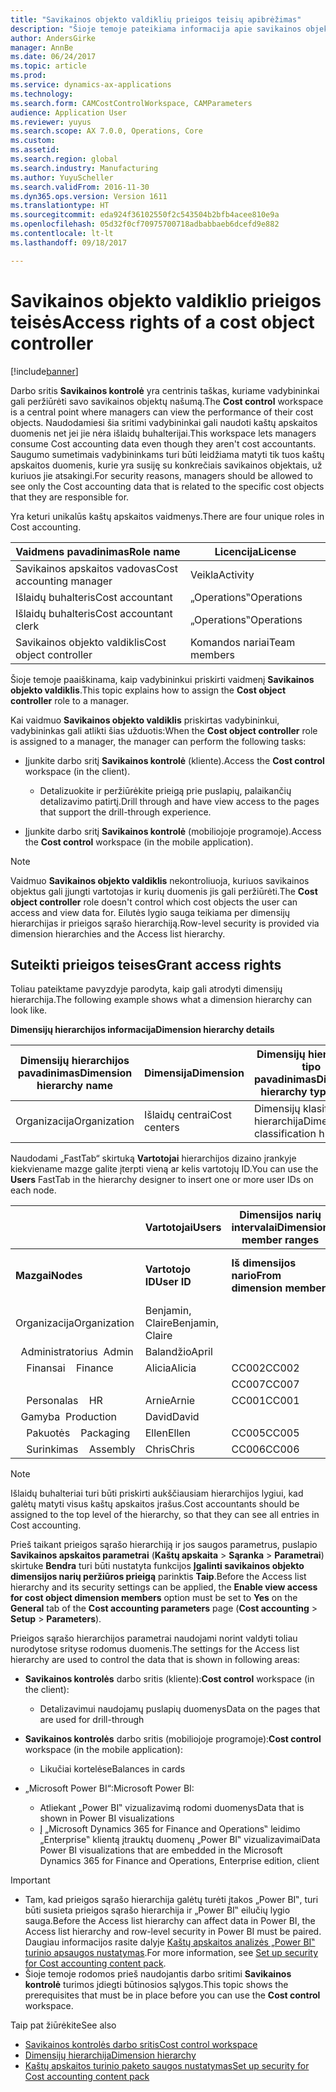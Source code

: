 ```yaml
---
title: "Savikainos objekto valdiklių prieigos teisių apibrėžimas"
description: "Šioje temoje pateikiama informacija apie savikainos objekto valdiklių prieigos teises."
author: AndersGirke
manager: AnnBe
ms.date: 06/24/2017
ms.topic: article
ms.prod: 
ms.service: dynamics-ax-applications
ms.technology: 
ms.search.form: CAMCostControlWorkspace, CAMParameters
audience: Application User
ms.reviewer: yuyus
ms.search.scope: AX 7.0.0, Operations, Core
ms.custom: 
ms.assetid: 
ms.search.region: global
ms.search.industry: Manufacturing
ms.author: YuyuScheller
ms.search.validFrom: 2016-11-30
ms.dyn365.ops.version: Version 1611
ms.translationtype: HT
ms.sourcegitcommit: eda924f36102550f2c543504b2bfb4acee810e9a
ms.openlocfilehash: 05d32f0cf70975700718adbabbaeb6dcefd9e882
ms.contentlocale: lt-lt
ms.lasthandoff: 09/18/2017

---
```


# <a name="access-rights-of-a-cost-object-controller"></a><span data-ttu-id="c39af-103">Savikainos objekto valdiklio prieigos teisės</span><span class="sxs-lookup"><span data-stu-id="c39af-103">Access rights of a cost object controller</span></span>

[!include[banner](../includes/banner.md)]

<span data-ttu-id="c39af-104">Darbo sritis **Savikainos kontrolė** yra centrinis taškas, kuriame vadybininkai gali peržiūrėti savo savikainos objektų našumą.</span><span class="sxs-lookup"><span data-stu-id="c39af-104">The **Cost control** workspace is a central point where managers can view the performance of their cost objects.</span></span> <span data-ttu-id="c39af-105">Naudodamiesi šia sritimi vadybininkai gali naudoti kaštų apskaitos duomenis net jei jie nėra išlaidų buhalterijai.</span><span class="sxs-lookup"><span data-stu-id="c39af-105">This workspace lets managers consume Cost accounting data even though they aren't cost accountants.</span></span> <span data-ttu-id="c39af-106">Saugumo sumetimais vadybininkams turi būti leidžiama matyti tik tuos kaštų apskaitos duomenis, kurie yra susiję su konkrečiais savikainos objektais, už kuriuos jie atsakingi.</span><span class="sxs-lookup"><span data-stu-id="c39af-106">For security reasons, managers should be allowed to see only the Cost accounting data that is related to the specific cost objects that they are responsible for.</span></span>

<span data-ttu-id="c39af-107">Yra keturi unikalūs kaštų apskaitos vaidmenys.</span><span class="sxs-lookup"><span data-stu-id="c39af-107">There are four unique roles in Cost accounting.</span></span>

| <span data-ttu-id="c39af-108">Vaidmens pavadinimas</span><span class="sxs-lookup"><span data-stu-id="c39af-108">Role name</span></span>               | <span data-ttu-id="c39af-109">Licencija</span><span class="sxs-lookup"><span data-stu-id="c39af-109">License</span></span>      |
|-------------------------|--------------|
| <span data-ttu-id="c39af-110">Savikainos apskaitos vadovas</span><span class="sxs-lookup"><span data-stu-id="c39af-110">Cost accounting manager</span></span> | <span data-ttu-id="c39af-111">Veikla</span><span class="sxs-lookup"><span data-stu-id="c39af-111">Activity</span></span>     |
| <span data-ttu-id="c39af-112">Išlaidų buhalteris</span><span class="sxs-lookup"><span data-stu-id="c39af-112">Cost accountant</span></span>         | <span data-ttu-id="c39af-113">„Operations‟</span><span class="sxs-lookup"><span data-stu-id="c39af-113">Operations</span></span>   |
| <span data-ttu-id="c39af-114">Išlaidų buhalteris</span><span class="sxs-lookup"><span data-stu-id="c39af-114">Cost accountant clerk</span></span>   | <span data-ttu-id="c39af-115">„Operations‟</span><span class="sxs-lookup"><span data-stu-id="c39af-115">Operations</span></span>   |
| <span data-ttu-id="c39af-116">Savikainos objekto valdiklis</span><span class="sxs-lookup"><span data-stu-id="c39af-116">Cost object controller</span></span>  | <span data-ttu-id="c39af-117">Komandos nariai</span><span class="sxs-lookup"><span data-stu-id="c39af-117">Team members</span></span> |

<span data-ttu-id="c39af-118">Šioje temoje paaiškinama, kaip vadybininkui priskirti vaidmenį **Savikainos objekto valdiklis**.</span><span class="sxs-lookup"><span data-stu-id="c39af-118">This topic explains how to assign the **Cost object controller** role to a manager.</span></span>

<span data-ttu-id="c39af-119">Kai vaidmuo **Savikainos objekto valdiklis** priskirtas vadybininkui, vadybininkas gali atlikti šias užduotis:</span><span class="sxs-lookup"><span data-stu-id="c39af-119">When the **Cost object controller** role is assigned to a manager, the manager can perform the following tasks:</span></span>

- <span data-ttu-id="c39af-120">Įjunkite darbo sritį **Savikainos kontrolė** (kliente).</span><span class="sxs-lookup"><span data-stu-id="c39af-120">Access the **Cost control** workspace (in the client).</span></span>

    - <span data-ttu-id="c39af-121">Detalizuokite ir peržiūrėkite prieigą prie puslapių, palaikančių detalizavimo patirtį.</span><span class="sxs-lookup"><span data-stu-id="c39af-121">Drill through and have view access to the pages that support the drill-through experience.</span></span>

- <span data-ttu-id="c39af-122">Įjunkite darbo sritį **Savikainos kontrolė** (mobiliojoje programoje).</span><span class="sxs-lookup"><span data-stu-id="c39af-122">Access the **Cost control** workspace (in the mobile application).</span></span>

> [!NOTE]
> <span data-ttu-id="c39af-123">Vaidmuo **Savikainos objekto valdiklis** nekontroliuoja, kuriuos savikainos objektus gali įjungti vartotojas ir kurių duomenis jis gali peržiūrėti.</span><span class="sxs-lookup"><span data-stu-id="c39af-123">The **Cost object controller** role doesn't control which cost objects the user can access and view data for.</span></span> <span data-ttu-id="c39af-124">Eilutės lygio sauga teikiama per dimensijų hierarchijas ir prieigos sąrašo hierarchiją.</span><span class="sxs-lookup"><span data-stu-id="c39af-124">Row-level security is provided via dimension hierarchies and the Access list hierarchy.</span></span>

## <a name="grant-access-rights"></a><span data-ttu-id="c39af-125">Suteikti prieigos teises</span><span class="sxs-lookup"><span data-stu-id="c39af-125">Grant access rights</span></span>
<span data-ttu-id="c39af-126">Toliau pateiktame pavyzdyje parodyta, kaip gali atrodyti dimensijų hierarchija.</span><span class="sxs-lookup"><span data-stu-id="c39af-126">The following example shows what a dimension hierarchy can look like.</span></span>

<span data-ttu-id="c39af-127">**Dimensijų hierarchijos informacija**</span><span class="sxs-lookup"><span data-stu-id="c39af-127">**Dimension hierarchy details**</span></span>

| <span data-ttu-id="c39af-128">Dimensijų hierarchijos pavadinimas</span><span class="sxs-lookup"><span data-stu-id="c39af-128">Dimension hierarchy name</span></span> | <span data-ttu-id="c39af-129">Dimensija</span><span class="sxs-lookup"><span data-stu-id="c39af-129">Dimension</span></span>    | <span data-ttu-id="c39af-130">Dimensijų hierarchijos tipo pavadinimas</span><span class="sxs-lookup"><span data-stu-id="c39af-130">Dimension hierarchy type name</span></span>      | <span data-ttu-id="c39af-131">Prieigos sąrašo hierarchija</span><span class="sxs-lookup"><span data-stu-id="c39af-131">Access list hierarchy</span></span> |
|--------------------------|--------------|------------------------------------|-----------------------|
| <span data-ttu-id="c39af-132">Organizacija</span><span class="sxs-lookup"><span data-stu-id="c39af-132">Organization</span></span>             | <span data-ttu-id="c39af-133">Išlaidų centrai</span><span class="sxs-lookup"><span data-stu-id="c39af-133">Cost centers</span></span> | <span data-ttu-id="c39af-134">Dimensijų klasifikavimo hierarchija</span><span class="sxs-lookup"><span data-stu-id="c39af-134">Dimension classification hierarchy</span></span> | <span data-ttu-id="c39af-135">**Taip**</span><span class="sxs-lookup"><span data-stu-id="c39af-135">**Yes**</span></span>               |

<span data-ttu-id="c39af-136">Naudodami „FastTab“ skirtuką **Vartotojai** hierarchijos dizaino įrankyje kiekviename mazge galite įterpti vieną ar kelis vartotojų ID.</span><span class="sxs-lookup"><span data-stu-id="c39af-136">You can use the **Users** FastTab in the hierarchy designer to insert one or more user IDs on each node.</span></span>

|                                   | <span data-ttu-id="c39af-137">Vartotojai</span><span class="sxs-lookup"><span data-stu-id="c39af-137">Users</span></span>            | <span data-ttu-id="c39af-138">Dimensijos narių intervalai</span><span class="sxs-lookup"><span data-stu-id="c39af-138">Dimension member ranges</span></span>   |                         |
|-----------------------------------|------------------|---------------------------|-------------------------|
| <span data-ttu-id="c39af-139">**Mazgai**</span><span class="sxs-lookup"><span data-stu-id="c39af-139">**Nodes**</span></span>                         | <span data-ttu-id="c39af-140">**Vartotojo ID**</span><span class="sxs-lookup"><span data-stu-id="c39af-140">**User ID**</span></span>      | <span data-ttu-id="c39af-141">**Iš dimensijos nario**</span><span class="sxs-lookup"><span data-stu-id="c39af-141">**From dimension member**</span></span> | <span data-ttu-id="c39af-142">**Į dimensijos narį**</span><span class="sxs-lookup"><span data-stu-id="c39af-142">**To dimension member**</span></span> |
| <span data-ttu-id="c39af-143">Organizacija</span><span class="sxs-lookup"><span data-stu-id="c39af-143">Organization</span></span>                      | <span data-ttu-id="c39af-144">Benjamin, Claire</span><span class="sxs-lookup"><span data-stu-id="c39af-144">Benjamin, Claire</span></span> |                           |                         |
| <span data-ttu-id="c39af-145">&nbsp;&nbsp;Administratorius</span><span class="sxs-lookup"><span data-stu-id="c39af-145">&nbsp;&nbsp;Admin</span></span>                 | <span data-ttu-id="c39af-146">Balandžio</span><span class="sxs-lookup"><span data-stu-id="c39af-146">April</span></span>            |                           |                         |
| <span data-ttu-id="c39af-147">&nbsp;&nbsp;&nbsp;&nbsp;Finansai</span><span class="sxs-lookup"><span data-stu-id="c39af-147">&nbsp;&nbsp;&nbsp;&nbsp;Finance</span></span>   | <span data-ttu-id="c39af-148">Alicia</span><span class="sxs-lookup"><span data-stu-id="c39af-148">Alicia</span></span>           | <span data-ttu-id="c39af-149">CC002</span><span class="sxs-lookup"><span data-stu-id="c39af-149">CC002</span></span>                     | <span data-ttu-id="c39af-150">CC003</span><span class="sxs-lookup"><span data-stu-id="c39af-150">CC003</span></span>                   |
|                                   |                  | <span data-ttu-id="c39af-151">CC007</span><span class="sxs-lookup"><span data-stu-id="c39af-151">CC007</span></span>                     | <span data-ttu-id="c39af-152">CC007</span><span class="sxs-lookup"><span data-stu-id="c39af-152">CC007</span></span>                   |
| <span data-ttu-id="c39af-153">&nbsp;&nbsp;&nbsp;&nbsp;Personalas</span><span class="sxs-lookup"><span data-stu-id="c39af-153">&nbsp;&nbsp;&nbsp;&nbsp;HR</span></span>        | <span data-ttu-id="c39af-154">Arnie</span><span class="sxs-lookup"><span data-stu-id="c39af-154">Arnie</span></span>            | <span data-ttu-id="c39af-155">CC001</span><span class="sxs-lookup"><span data-stu-id="c39af-155">CC001</span></span>                     | <span data-ttu-id="c39af-156">CC001</span><span class="sxs-lookup"><span data-stu-id="c39af-156">CC001</span></span>                   |
| <span data-ttu-id="c39af-157">&nbsp;&nbsp;Gamyba</span><span class="sxs-lookup"><span data-stu-id="c39af-157">&nbsp;&nbsp;Production</span></span>            | <span data-ttu-id="c39af-158">David</span><span class="sxs-lookup"><span data-stu-id="c39af-158">David</span></span>            |                           |                         |
| <span data-ttu-id="c39af-159">&nbsp;&nbsp;&nbsp;&nbsp;Pakuotės</span><span class="sxs-lookup"><span data-stu-id="c39af-159">&nbsp;&nbsp;&nbsp;&nbsp;Packaging</span></span> | <span data-ttu-id="c39af-160">Ellen</span><span class="sxs-lookup"><span data-stu-id="c39af-160">Ellen</span></span>            | <span data-ttu-id="c39af-161">CC005</span><span class="sxs-lookup"><span data-stu-id="c39af-161">CC005</span></span>                     | <span data-ttu-id="c39af-162">CC005</span><span class="sxs-lookup"><span data-stu-id="c39af-162">CC005</span></span>                   |
| <span data-ttu-id="c39af-163">&nbsp;&nbsp;&nbsp;&nbsp;Surinkimas</span><span class="sxs-lookup"><span data-stu-id="c39af-163">&nbsp;&nbsp;&nbsp;&nbsp;Assembly</span></span>  | <span data-ttu-id="c39af-164">Chris</span><span class="sxs-lookup"><span data-stu-id="c39af-164">Chris</span></span>            | <span data-ttu-id="c39af-165">CC006</span><span class="sxs-lookup"><span data-stu-id="c39af-165">CC006</span></span>                     | <span data-ttu-id="c39af-166">CC006</span><span class="sxs-lookup"><span data-stu-id="c39af-166">CC006</span></span>                   |

> [!NOTE]
> <span data-ttu-id="c39af-167">Išlaidų buhalteriai turi būti priskirti aukščiausiam hierarchijos lygiui, kad galėtų matyti visus kaštų apskaitos įrašus.</span><span class="sxs-lookup"><span data-stu-id="c39af-167">Cost accountants should be assigned to the top level of the hierarchy, so that they can see all entries in Cost accounting.</span></span>

<span data-ttu-id="c39af-168">Prieš taikant prieigos sąrašo hierarchiją ir jos saugos parametrus, puslapio **Savikainos apskaitos parametrai** (**Kaštų apskaita** > **Sąranka** > **Parametrai**) skirtuke **Bendra** turi būti nustatyta funkcijos **Įgalinti savikainos objekto dimensijos narių peržiūros prieigą** parinktis **Taip**.</span><span class="sxs-lookup"><span data-stu-id="c39af-168">Before the Access list hierarchy and its security settings can be applied, the **Enable view access for cost object dimension members** option must be set to **Yes** on the **General** tab of the **Cost accounting parameters** page (**Cost accounting** > **Setup** > **Parameters**).</span></span>

<span data-ttu-id="c39af-169">Prieigos sąrašo hierarchijos parametrai naudojami norint valdyti toliau nurodytose srityse rodomus duomenis.</span><span class="sxs-lookup"><span data-stu-id="c39af-169">The settings for the Access list hierarchy are used to control the data that is shown in following areas:</span></span>

- <span data-ttu-id="c39af-170">**Savikainos kontrolės** darbo sritis (kliente):</span><span class="sxs-lookup"><span data-stu-id="c39af-170">**Cost control** workspace (in the client):</span></span>

    - <span data-ttu-id="c39af-171">Detalizavimui naudojamų puslapių duomenys</span><span class="sxs-lookup"><span data-stu-id="c39af-171">Data on the pages that are used for drill-through</span></span>

- <span data-ttu-id="c39af-172">**Savikainos kontrolės** darbo sritis (mobiliojoje programoje):</span><span class="sxs-lookup"><span data-stu-id="c39af-172">**Cost control** workspace (in the mobile application):</span></span>

    - <span data-ttu-id="c39af-173">Likučiai kortelėse</span><span class="sxs-lookup"><span data-stu-id="c39af-173">Balances in cards</span></span>

- <span data-ttu-id="c39af-174">„Microsoft Power BI“:</span><span class="sxs-lookup"><span data-stu-id="c39af-174">Microsoft Power BI:</span></span>

    - <span data-ttu-id="c39af-175">Atliekant „Power BI‟ vizualizavimą rodomi duomenys</span><span class="sxs-lookup"><span data-stu-id="c39af-175">Data that is shown in Power BI visualizations</span></span>
    - <span data-ttu-id="c39af-176">Į „Microsoft Dynamics 365 for Finance and Operations‟ leidimo „Enterprise‟ klientą įtrauktų duomenų „Power BI‟ vizualizavimai</span><span class="sxs-lookup"><span data-stu-id="c39af-176">Data Power BI visualizations that are embedded in the Microsoft Dynamics 365 for Finance and Operations, Enterprise edition, client</span></span>

> [!IMPORTANT]
> - <span data-ttu-id="c39af-177">Tam, kad prieigos sąrašo hierarchija galėtų turėti įtakos „Power BI‟, turi būti susieta prieigos sąrašo hierarchija ir „Power BI‟ eilučių lygio sauga.</span><span class="sxs-lookup"><span data-stu-id="c39af-177">Before the Access list hierarchy can affect data in Power BI, the Access list hierarchy and row-level security in Power BI must be paired.</span></span> <span data-ttu-id="c39af-178">Daugiau informacijos rasite dalyje [Kaštų apskaitos analizės „Power BI‟ turinio apsaugos nustatymas](/dynamics365/unified-operations/dev-itpro/analytics/setup-security-cost-accounting-content-pack).</span><span class="sxs-lookup"><span data-stu-id="c39af-178">For more information, see [Set up security for Cost accounting content pack](/dynamics365/unified-operations/dev-itpro/analytics/setup-security-cost-accounting-content-pack).</span></span>
> - <span data-ttu-id="c39af-179">Šioje temoje rodomos prieš naudojantis darbo sritimi **Savikainos kontrolė** turimos įdiegti būtinosios sąlygos.</span><span class="sxs-lookup"><span data-stu-id="c39af-179">This topic shows the prerequisites that must be in place before you can use the **Cost control** workspace.</span></span>

<span data-ttu-id="c39af-180">Taip pat žiūrėkite</span><span class="sxs-lookup"><span data-stu-id="c39af-180">See also</span></span>

- [<span data-ttu-id="c39af-181">Savikainos kontrolės darbo sritis</span><span class="sxs-lookup"><span data-stu-id="c39af-181">Cost control workspace</span></span>](cost-control-workspace.md)
- [<span data-ttu-id="c39af-182">Dimensijų hierarchija</span><span class="sxs-lookup"><span data-stu-id="c39af-182">Dimension hierarchy</span></span>](dimension-hierarchy.md)
- [<span data-ttu-id="c39af-183">Kaštų apskaitos turinio paketo saugos nustatymas</span><span class="sxs-lookup"><span data-stu-id="c39af-183">Set up security for Cost accounting content pack</span></span>](/dynamics365/unified-operations/dev-itpro/analytics/setup-security-cost-accounting-content-pack)

